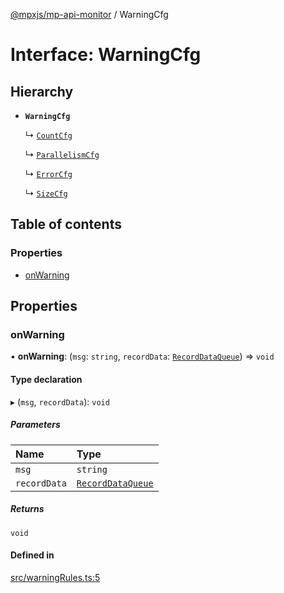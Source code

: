 [@mpxjs/mp-api-monitor](../index.md) / WarningCfg

# Interface: WarningCfg

## Hierarchy

- **`WarningCfg`**

  ↳ [`CountCfg`](CountCfg.md)

  ↳ [`ParallelismCfg`](ParallelismCfg.md)

  ↳ [`ErrorCfg`](ErrorCfg.md)

  ↳ [`SizeCfg`](SizeCfg.md)

## Table of contents

### Properties

- [onWarning](WarningCfg.md#onwarning)

## Properties

### onWarning

• **onWarning**: (`msg`: `string`, `recordData`: [`RecordDataQueue`](RecordDataQueue.md)) => `void`

#### Type declaration

▸ (`msg`, `recordData`): `void`

##### Parameters

| Name | Type |
| :------ | :------ |
| `msg` | `string` |
| `recordData` | [`RecordDataQueue`](RecordDataQueue.md) |

##### Returns

`void`

#### Defined in

[src/warningRules.ts:5](https://github.com/mpx-ecology/mp-api-monitor/blob/master/src/warningRules.ts#L5)
